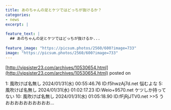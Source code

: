 ```yaml
---
title: あのちゃんの足とケツではどっちが抜けるか？
categories:
- news
excerpt: |
  
feature_text: |
  ## あのちゃんの足とケツではどっちが抜けるか...
  
feature_image: "https://picsum.photos/2560/600?image=733"
image: "https://picsum.photos/2560/600?image=733"
---
```


[http://vipsister23.com/archives/10530654.html](http://vipsister23.com/archives/10530654.html)
posted on 

<!--more-->

1: 風吹けば名無し 2024/01/31(水) 00:55:46.76 ID:f5hwzAj7d.net 悩むよな 5: 風吹けば名無し 2024/01/31(水) 01:02:17.23 ID:Weio+9570.net ケツしか持ってない 10: 風吹けば名無し 2024/01/31(水) 01:05:18.90 ID:fFjRjJTV0.net &gt;&gt;5 うおおおおおおおおおお...
